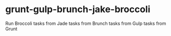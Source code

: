 # grunt-gulp-brunch-jake-broccoli
Run Broccoli tasks from Jade tasks from Brunch tasks from Gulp tasks from Grunt
